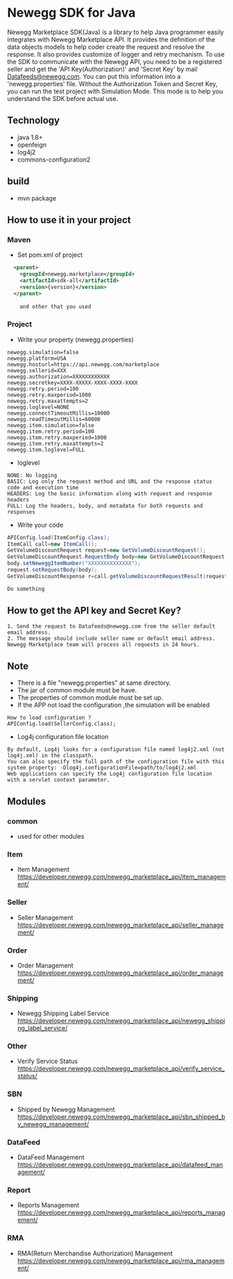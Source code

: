 # Newegg SDK for Java
Newegg Marketplace SDK(Java) is a library to help Java programmer easily integrates with Newegg Marketplace API. It provides the definition of the data objects models to help coder create the request and resolve the response. It also provides customize of logger and retry mechanism.
To use the SDK to communicate with the Newegg API, you need to be a registered seller and get the 'API Key(Authorization)' and 'Secret Key'  by mail Datafeeds@newegg.com. You can put this information into a 'newegg.properties' file. Without the Authorization Token and Secret Key, you can run the test project with Simulation Mode. This mode is to help you understand the SDK before actual use.

## Technology
- java 1.8+
- openfeign
- log4j2
- commons-configuration2

## build
- mvn package

## How to use it in your project
### Maven
- Set pom.xml of project

```xml
  <parent>
    <groupId>newegg.marketplace</groupId>
    <artifactId>sdk-all</artifactId>
    <version>{version}</version>
  </parent>
	
	and other that you used
```
### Project 
- Write your property (newegg.properties)

```properties
newegg.simulation=false
newegg.platform=USA
newegg.hosturl=https://api.newegg.com/marketplace
newegg.sellerid=XXX
newegg.authorization=XXXXXXXXXXXX
newegg.secretkey=XXXX-XXXXX-XXXX-XXXX-XXXX
newegg.retry.period=100
newegg.retry.maxperiod=1000
newegg.retry.maxattempts=2
newegg.loglevel=NONE
newegg.connectTimeoutMillis=10000
newegg.readTimeoutMillis=60000
newegg.item.simulation=false
newegg.item.retry.period=100
newegg.item.retry.maxperiod=1000
newegg.item.retry.maxattempts=2
newegg.item.loglevel=FULL
```

- loglevel
```
NONE: No logging
BASIC: Log only the request method and URL and the response status code and execution time
HEADERS: Log the basic information along with request and response headers
FULL: Log the headers, body, and metadata for both requests and responses
```

- Write your code

```java
APIConfig.load(ItemConfig.class);	
ItemCall call=new ItemCall();
GetVolumeDiscountRequest request=new GetVolumeDiscountRequest();
GetVolumeDiscountRequest.RequestBody body=new GetVolumeDiscountRequest.RequestBody();                          
body.setNeweggItemNumber("XXXXXXXXXXXXXX");
request.setRequestBody(body);		
GetVolumeDiscountResponse r=call.getVolumeDiscountRequestResult(request);

Do something
```

## How to get the API key and Secret Key?
    1. Send the request to Datafeeds@newegg.com from the seller default email address.
    2. The message should include seller name or default email address.
    Newegg Marketplace team will process all requests in 24 hours.

## Note
- There is a file  "newegg.properties" at same directory.
- The jar of common module must be have.
- The properties of common module must be set up.
- If the APP not load the configuration ,the simulation will be enabled 

```
How to load configuration ?
APIConfig.load(SellerConfig.class);

```
- Log4j configuration file location

```
By default, Log4j looks for a configuration file named log4j2.xml (not log4j.xml) in the classpath.
You can also specify the full path of the configuration file with this system property: -Dlog4j.configurationFile=path/to/log4j2.xml
Web applications can specify the Log4j configuration file location with a servlet context parameter.
```

## Modules
### common
- used for other modules

### Item
- Item Management  
https://developer.newegg.com/newegg_marketplace_api/item_management/

### Seller
- Seller Management  
https://developer.newegg.com/newegg_marketplace_api/seller_management/


### Order
- Order Management  
https://developer.newegg.com/newegg_marketplace_api/order_management/

### Shipping
- Newegg Shipping Label Service  
https://developer.newegg.com/newegg_marketplace_api/newegg_shipping_label_service/

### Other
- Verify Service Status  
https://developer.newegg.com/newegg_marketplace_api/verify_service_status/

### SBN
- Shipped by Newegg Management  
https://developer.newegg.com/newegg_marketplace_api/sbn_shipped_by_newegg_management/

### DataFeed
- DataFeed Management  
https://developer.newegg.com/newegg_marketplace_api/datafeed_management/

### Report
- Reports Management  
https://developer.newegg.com/newegg_marketplace_api/reports_management/

### RMA
- RMA(Return Merchandise Authorization) Management  
https://developer.newegg.com/newegg_marketplace_api/rma_management/
